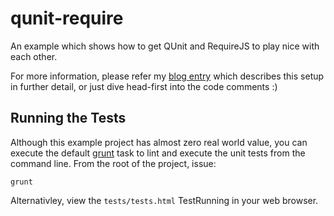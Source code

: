 # qunit-require
An example which shows how to get QUnit and RequireJS to play nice with each other.

For more information, please refer my [blog entry](http://jonnyreeves.co.uk/2012/modular-javascript-unit-testing-with-qunit-and-requirejs/) which describes this setup in further detail, or just dive head-first into the code comments :)

## Running the Tests
Although this example project has almost zero real world value, you can execute the default [grunt](https://github.com/cowboy/grunt) task to lint and execute the unit tests from the command line.  From the root of the project, issue:

	grunt 

Alternativley, view the `tests/tests.html` TestRunning in your web browser.
